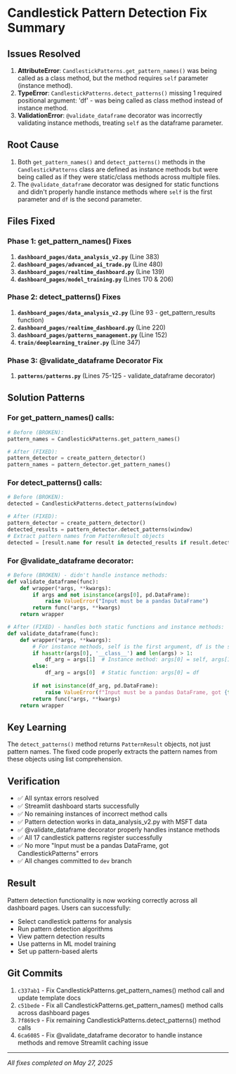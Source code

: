 # Candlestick Pattern Detection Fix Summary

## Issues Resolved
1. **AttributeError**: `CandlestickPatterns.get_pattern_names()` was being called as a class method, but the method requires `self` parameter (instance method).
2. **TypeError**: `CandlestickPatterns.detect_patterns()` missing 1 required positional argument: 'df' - was being called as class method instead of instance method.
3. **ValidationError**: `@validate_dataframe` decorator was incorrectly validating instance methods, treating `self` as the dataframe parameter.

## Root Cause
1. Both `get_pattern_names()` and `detect_patterns()` methods in the `CandlestickPatterns` class are defined as instance methods but were being called as if they were static/class methods across multiple files.
2. The `@validate_dataframe` decorator was designed for static functions and didn't properly handle instance methods where `self` is the first parameter and `df` is the second parameter.

## Files Fixed

### Phase 1: get_pattern_names() Fixes
1. **`dashboard_pages/data_analysis_v2.py`** (Line 383)
2. **`dashboard_pages/advanced_ai_trade.py`** (Line 480) 
3. **`dashboard_pages/realtime_dashboard.py`** (Line 139)
4. **`dashboard_pages/model_training.py`** (Lines 170 & 206)

### Phase 2: detect_patterns() Fixes  
1. **`dashboard_pages/data_analysis_v2.py`** (Line 93 - get_pattern_results function)
2. **`dashboard_pages/realtime_dashboard.py`** (Line 220)
3. **`dashboard_pages/patterns_management.py`** (Line 152)
4. **`train/deeplearning_trainer.py`** (Line 347)

### Phase 3: @validate_dataframe Decorator Fix
1. **`patterns/patterns.py`** (Lines 75-125 - validate_dataframe decorator)

## Solution Patterns

### For get_pattern_names() calls:
```python
# Before (BROKEN):
pattern_names = CandlestickPatterns.get_pattern_names()

# After (FIXED):
pattern_detector = create_pattern_detector()
pattern_names = pattern_detector.get_pattern_names()
```

### For detect_patterns() calls:
```python
# Before (BROKEN):
detected = CandlestickPatterns.detect_patterns(window)

# After (FIXED):
pattern_detector = create_pattern_detector()
detected_results = pattern_detector.detect_patterns(window)
# Extract pattern names from PatternResult objects
detected = [result.name for result in detected_results if result.detected]
```

### For @validate_dataframe decorator:
```python
# Before (BROKEN) - didn't handle instance methods:
def validate_dataframe(func):
    def wrapper(*args, **kwargs):
        if args and not isinstance(args[0], pd.DataFrame):
            raise ValueError("Input must be a pandas DataFrame")
        return func(*args, **kwargs)
    return wrapper

# After (FIXED) - handles both static functions and instance methods:
def validate_dataframe(func):
    def wrapper(*args, **kwargs):
        # For instance methods, self is the first argument, df is the second
        if hasattr(args[0], '__class__') and len(args) > 1:
            df_arg = args[1]  # Instance method: args[0] = self, args[1] = df
        else:
            df_arg = args[0]  # Static function: args[0] = df
        
        if not isinstance(df_arg, pd.DataFrame):
            raise ValueError(f"Input must be a pandas DataFrame, got {type(df_arg)}")
        return func(*args, **kwargs)
    return wrapper
```

## Key Learning
The `detect_patterns()` method returns `PatternResult` objects, not just pattern names. The fixed code properly extracts the pattern names from these objects using list comprehension.

## Verification
- ✅ All syntax errors resolved
- ✅ Streamlit dashboard starts successfully  
- ✅ No remaining instances of incorrect method calls
- ✅ Pattern detection works in data_analysis_v2.py with MSFT data
- ✅ @validate_dataframe decorator properly handles instance methods
- ✅ All 17 candlestick patterns register successfully
- ✅ No more "Input must be a pandas DataFrame, got CandlestickPatterns" errors
- ✅ All changes committed to `dev` branch

## Result
Pattern detection functionality is now working correctly across all dashboard pages. Users can successfully:
- Select candlestick patterns for analysis
- Run pattern detection algorithms
- View pattern detection results
- Use patterns in ML model training
- Set up pattern-based alerts

## Git Commits
1. `c337ab1` - Fix CandlestickPatterns.get_pattern_names() method call and update template docs
2. `c51bede` - Fix all CandlestickPatterns.get_pattern_names() method calls across dashboard pages  
3. `7f869c9` - Fix remaining CandlestickPatterns.detect_patterns() method calls
4. `6ca6085` - Fix @validate_dataframe decorator to handle instance methods and remove Streamlit caching issue

---
*All fixes completed on May 27, 2025*
